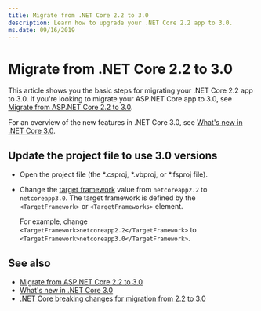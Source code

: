 ```yaml
---
title: Migrate from .NET Core 2.2 to 3.0
description: Learn how to upgrade your .NET Core 2.2 app to 3.0.
ms.date: 09/16/2019
---
```

# Migrate from .NET Core 2.2 to 3.0

This article shows you the basic steps for migrating your .NET Core 2.2 app to 3.0. If you're looking to migrate your ASP.NET Core app to 3.0, see [Migrate from ASP.NET Core 2.2 to 3.0](/aspnet/core/migration/22-to-30).

For an overview of the new features in .NET Core 3.0, see [What's new in .NET Core 3.0](../whats-new/dotnet-core-3-0.md).

## Update the project file to use 3.0 versions

- Open the project file (the \*.csproj, \*.vbproj, or \*.fsproj file).

- Change the [target framework](../../standard/frameworks.md) value from `netcoreapp2.2` to `netcoreapp3.0`. The target framework is defined by the `<TargetFramework>` or `<TargetFrameworks>` element.

  For example, change `<TargetFramework>netcoreapp2.2</TargetFramework>` to `<TargetFramework>netcoreapp3.0</TargetFramework>`.

## See also

- [Migrate from ASP.NET Core 2.2 to 3.0](/aspnet/core/migration/22-to-30)
- [What's new in .NET Core 3.0](../whats-new/dotnet-core-3-0.md)
- [.NET Core breaking changes for migration from 2.2 to 3.0](../compatibility/2.2-3.0.md)